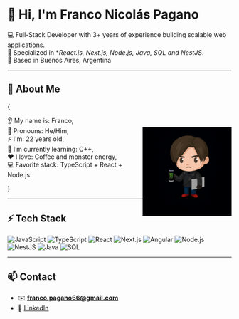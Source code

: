# 👋 Hi, I'm Franco Nicolás Pagano  

💻 Full-Stack Developer with 3+ years of experience building scalable web applications.  
🚀 Specialized in **React.js, Next.js, Node.js, Java, SQL and NestJS*.  
📍 Based in Buenos Aires, Argentina  

---

## 👤 About Me  

{

👂 My name is: Franco,  
<img src="leon-monster.png" alt="Chibi con café" width="200" align="right"/>
👨 Pronouns: He/Him,  
⚡ I'm: 22 years old,                                                                  
🌱 I’m currently learning: C++,  
❤️ I love: Coffee and monster energy,  
💻 Favorite stack: TypeScript + React + Node.js  

}



---

## ⚡ Tech Stack  

![JavaScript](https://img.shields.io/badge/JavaScript-F7DF1E?style=flat-square&logo=javascript&logoColor=black)
![TypeScript](https://img.shields.io/badge/TypeScript-3178C6?style=flat-square&logo=typescript&logoColor=white)
![React](https://img.shields.io/badge/React-20232A?style=flat-square&logo=react&logoColor=61DAFB)
![Next.js](https://img.shields.io/badge/Next.js-000000?style=flat-square&logo=next.js&logoColor=white)
![Angular](https://img.shields.io/badge/Angular-DD0031?style=flat-square&logo=angular&logoColor=white)
![Node.js](https://img.shields.io/badge/Node.js-339933?style=flat-square&logo=node-dot-js&logoColor=white)
![NestJS](https://img.shields.io/badge/NestJS-E0234E?style=flat-square&logo=nestjs&logoColor=white)
![Java](https://img.shields.io/badge/Java-ED8B00?style=flat-square&logo=openjdk&logoColor=white)
![SQL](https://img.shields.io/badge/SQL-4479A1?style=flat-square&logo=mysql&logoColor=white)

---

## 📫 Contact  

- ✉️ **franco.pagano66@gmail.com**  
- 💼 [LinkedIn](https://www.linkedin.com/in/franco-pagano66/)  

